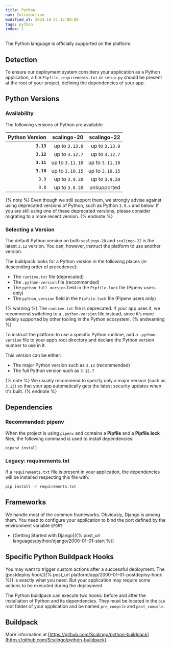 ```yaml
---
title: Python
nav: Introduction
modified_at: 2024-10-21 12:00:00
tags: python
index: 1
---
```


The Python language is officially supported on the platform.

## Detection

To ensure our deployment system considers your application as a Python
application, a file `Pipfile`, `requirements.txt` or `setup.py` should be
present at the root of your project, defining the dependencies of your app.

## Python Versions

### Availability

The following versions of Python are available:

| Python Version | scalingo-20     | scalingo-22     |
| -------------: | --------------: | --------------: |
| **`3.13`**     | up to `3.13.0`  | up to `3.13.0`  |
| **`3.12`**     | up to `3.12.7`  | up to `3.12.7`  |
| **`3.11`**     | up to `3.11.10` | up to `3.11.10` |
| **`3.10`**     | up to `3.10.15` | up to `3.10.15` |
| `3.9`          | up to `3.9.20`  | up to `3.9.20`  |
| `3.8`          | up to `3.8.20`  | unsupported     |

{% note %}
Even though we still support them, we strongly advise against using deprecated
versions of Python, such as Python `3.9.x` and below. If you are still using
one of these deprecated versions, please consider migrating to a more recent
version.
{% endnote %}

### Selecting a Version

The default Python version on both `scalingo-20` and `scalingo-22` is the
latest `3.12` version. You can, however, instruct the platform to use another
version.

The buildpack looks for a Python version in the following places (in descending
order of precedence):

- The `runtime.txt` file (deprecated)
- The `.python-version` file (recommended)
- The `python_full_version` field in the `Pipfile.lock` file (Pipenv users
  only)
- The `python_version` field in the `Pipfile.lock` file (Pipenv users only)

{% warning %}
The `runtime.txt` file is deprecated. If your app uses it, we recommend
switching to a `.python-version` file instead, since it’s more widely supported
by other tooling in the Python ecosystem.
{% endwarning %}

To instruct the platform to use a specific Python runtime, add a
`.python-version` file to your app’s root directory and declare the Python
version number to use in it.

This version can be either:

- The major Python version such as `3.12` (recommended)
- The full Python version such as `3.12.7`

{% note %}
We usually recommend to specify only a major version (such as `3.13`) so that
your app automatically gets the latest security updates when it's built.
{% endnote %}


## Dependencies

### Recommended: pipenv

When the project is using `pipenv` and contains a **Pipfile** and a
**Pipfile.lock** files, the following command is used to install dependencies:

```
pipenv install
```

### Legacy: requirements.txt

If a `requirements.txt` file is present in your application, the dependencies
will be installed respecting this file with:

```
pip install -r requirements.txt
```

## Frameworks

We handle most of the common frameworks. Obviously, Django is among them. You need to
configure your application to bind the port defined by the environment variable `$PORT`.

* [Getting Started with Django]({% post_url languages/python/django/2000-01-01-start %})

## Specific Python Buildpack Hooks

You may want to trigger custom actions after a successful deployment. The [postdeploy hook]({%
post_url platform/app/2000-01-01-postdeploy-hook %}) is exactly what you need. But your
application may require some actions to be executed during the deployment.

The Python buildpack can execute two hooks: before and after the installation of Python and its
dependencies. They must be located in the `bin` root folder of your application and be named
`pre_compile` and `post_compile`.

## Buildpack

More information at
[https://github.com/Scalingo/python-buildpack](https://github.com/Scalingo/python-buildpack).
